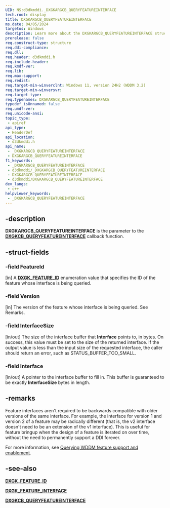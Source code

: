 ```yaml
---
UID: NS:d3dkmddi._DXGKARGCB_QUERYFEATUREINTERFACE
tech.root: display
title: DXGKARGCB_QUERYFEATUREINTERFACE
ms.date: 04/05/2024
targetos: Windows
description: Learn more about the DXGKARGCB_QUERYFEATUREINTERFACE structure.
prerelease: false
req.construct-type: structure
req.ddi-compliance: 
req.dll: 
req.header: d3dkmddi.h
req.include-header: 
req.kmdf-ver: 
req.lib: 
req.max-support: 
req.redist: 
req.target-min-winverclnt: Windows 11, version 24H2 (WDDM 3.2)
req.target-min-winversvr: 
req.target-type: 
req.typenames: DXGKARGCB_QUERYFEATUREINTERFACE
typedef_isUnnamed: false
req.umdf-ver: 
req.unicode-ansi: 
topic_type:
 - apiref
api_type:
 - HeaderDef
api_location:
 - d3dkmddi.h
api_name:
 - _DXGKARGCB_QUERYFEATUREINTERFACE
 - DXGKARGCB_QUERYFEATUREINTERFACE
f1_keywords:
 - _DXGKARGCB_QUERYFEATUREINTERFACE
 - d3dkmddi/_DXGKARGCB_QUERYFEATUREINTERFACE
 - DXGKARGCB_QUERYFEATUREINTERFACE
 - d3dkmddi/DXGKARGCB_QUERYFEATUREINTERFACE
dev_langs:
 - c++
helpviewer_keywords:
 - _DXGKARGCB_QUERYFEATUREINTERFACE
---
```


## -description

**DXGKARGCB_QUERYFEATUREINTERFACE** is the parameter to the [**DXGKCB_QUERYFEATUREINTERFACE**](nc-d3dkmddi-dxgkcb_queryfeatureinterface.md) callback function.

## -struct-fields

### -field FeatureId

[in] A [**DXGK_FEATURE_ID**](../d3dukmdt/ne-d3dukmdt-dxgk_feature_id.md) enumeration value that specifies the ID of the feature whose interface is being queried.

### -field Version

[in] The version of the feature whose interface is being queried. See Remarks.

### -field InterfaceSize

[in/out] The size of the interface buffer that **Interface** points to, in bytes. On success, this value must be set to the size of the returned interface. If the output value is less than the input size of the requested interface, the caller should return an error, such as STATUS_BUFFER_TOO_SMALL.

### -field Interface

[in/out] A pointer to the interface buffer to fill in. This buffer is guaranteed to be exactly **InterfaceSize** bytes in length.

## -remarks

Feature interfaces aren't required to be backwards compatible with older versions of the same interface. For example, the interface for version 1 and version 2 of a feature may be radically different (that is, the v2 interface doesn't need to be an extension of the v1 interface). This is useful for feature bringup when the design of a feature is iterated on over time, without the need to permanently support a DDI forever.

For more information, see [Querying WDDM feature support and enablement](/windows-hardware/drivers/display/querying-wddm-feature-support-and-enablement).

## -see-also

[**DXGK_FEATURE_ID**](../d3dukmdt/ne-d3dukmdt-dxgk_feature_id.md)

[**DXGK_FEATURE_INTERFACE**](../dispmprt/ns-dispmprt-dxgk_feature_interface.md)

[**DXGKCB_QUERYFEATUREINTERFACE**](nc-d3dkmddi-dxgkcb_queryfeatureinterface.md)
